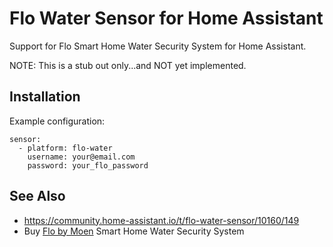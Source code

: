 # Flo Water Sensor for Home Assistant

Support for Flo Smart Home Water Security System for Home Assistant.

NOTE: This is a stub out only...and NOT yet implemented.

## Installation

Example configuration:

```
sensor:
  - platform: flo-water
    username: your@email.com
    password: your_flo_password
```

## See Also

* https://community.home-assistant.io/t/flo-water-sensor/10160/149
* Buy [Flo by Moen](https://amzn.to/2WBn8tW?tag=rynoshark-20) Smart Home Water Security System
